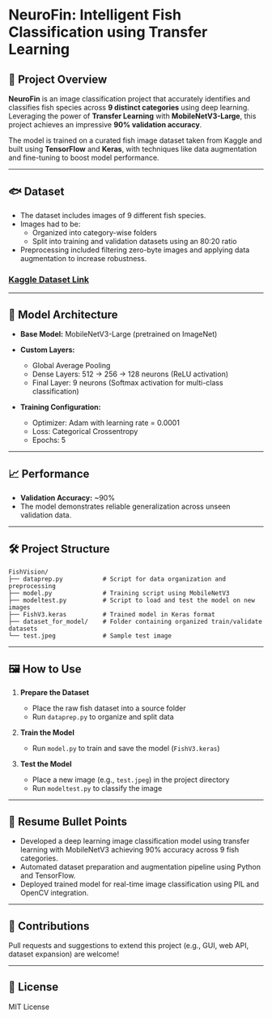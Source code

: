 # NeuroFin: Intelligent Fish Classification using Transfer Learning

## 📌 Project Overview

**NeuroFin** is an image classification project that accurately identifies and classifies fish species across **9 distinct categories** using deep learning. Leveraging the power of **Transfer Learning** with **MobileNetV3-Large**, this project achieves an impressive **90% validation accuracy**.

The model is trained on a curated fish image dataset taken from Kaggle and built using **TensorFlow** and **Keras**, with techniques like data augmentation and fine-tuning to boost model performance.

---

## 🐟 Dataset

* The dataset includes images of 9 different fish species.
* Images had to be:
  * Organized into category-wise folders
  * Split into training and validation datasets using an 80:20 ratio
* Preprocessing included filtering zero-byte images and applying data augmentation to increase robustness.

### [Kaggle Dataset Link](https://www.kaggle.com/datasets/crowww/a-large-scale-fish-dataset)
---

## 🧠 Model Architecture

* **Base Model:** MobileNetV3-Large (pretrained on ImageNet)
* **Custom Layers:**

  * Global Average Pooling
  * Dense Layers: 512 → 256 → 128 neurons (ReLU activation)
  * Final Layer: 9 neurons (Softmax activation for multi-class classification)
* **Training Configuration:**

  * Optimizer: Adam with learning rate = 0.0001
  * Loss: Categorical Crossentropy
  * Epochs: 5

---

## 📈 Performance

* **Validation Accuracy:** \~90%
* The model demonstrates reliable generalization across unseen validation data.

---

## 🛠️ Project Structure

```
FishVision/
├── dataprep.py           # Script for data organization and preprocessing
├── model.py              # Training script using MobileNetV3
├── modeltest.py          # Script to load and test the model on new images
├── FishV3.keras          # Trained model in Keras format
├── dataset_for_model/    # Folder containing organized train/validate datasets
└── test.jpeg             # Sample test image
```

---

## 🖼️ How to Use

1. **Prepare the Dataset**

   * Place the raw fish dataset into a source folder
   * Run `dataprep.py` to organize and split data

2. **Train the Model**

   * Run `model.py` to train and save the model (`FishV3.keras`)

3. **Test the Model**

   * Place a new image (e.g., `test.jpeg`) in the project directory
   * Run `modeltest.py` to classify the image

---

## 📌 Resume Bullet Points

* Developed a deep learning image classification model using transfer learning with MobileNetV3 achieving 90% accuracy across 9 fish categories.
* Automated dataset preparation and augmentation pipeline using Python and TensorFlow.
* Deployed trained model for real-time image classification using PIL and OpenCV integration.

---

## 🤝 Contributions

Pull requests and suggestions to extend this project (e.g., GUI, web API, dataset expansion) are welcome!

---

## 📄 License

MIT License
